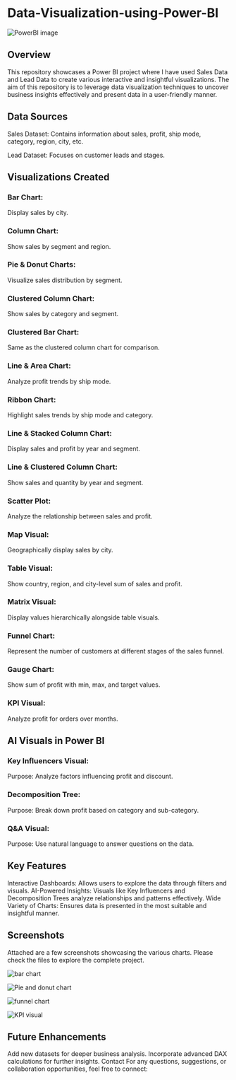 # Data-Visualization-using-Power-BI

![PowerBI image](https://github.com/user-attachments/assets/0959bbc9-746a-4d19-8395-4571c976c6d1)

## Overview
This repository showcases a Power BI project where I have used Sales Data and Lead Data to create various interactive and insightful visualizations. The aim of this repository is to leverage data visualization techniques to uncover business insights effectively and present data in a user-friendly manner.

## Data Sources
Sales Dataset: Contains information about sales, profit, ship mode, category, region, city, etc.

Lead Dataset: Focuses on customer leads and stages.

## Visualizations Created

### Bar Chart:
Display sales by city.

### Column Chart:
Show sales by segment and region.

### Pie & Donut Charts:
Visualize sales distribution by segment.

### Clustered Column Chart:
Show sales by category and segment.

### Clustered Bar Chart:
Same as the clustered column chart for comparison.

### Line & Area Chart:
Analyze profit trends by ship mode.

### Ribbon Chart:
Highlight sales trends by ship mode and category.

### Line & Stacked Column Chart:
Display sales and profit by year and segment.

### Line & Clustered Column Chart:
Show sales and quantity by year and segment.

### Scatter Plot:
Analyze the relationship between sales and profit.

### Map Visual:
Geographically display sales by city.

### Table Visual:
Show country, region, and city-level sum of sales and profit.

### Matrix Visual:
Display values hierarchically alongside table visuals.

### Funnel Chart:
Represent the number of customers at different stages of the sales funnel.

### Gauge Chart:
Show sum of profit with min, max, and target values.

### KPI Visual:
Analyze profit for orders over months.

## AI Visuals in Power BI

### Key Influencers Visual:
Purpose: Analyze factors influencing profit and discount.

### Decomposition Tree:
Purpose: Break down profit based on category and sub-category.

### Q&A Visual:
Purpose: Use natural language to answer questions on the data.

## Key Features
Interactive Dashboards: Allows users to explore the data through filters and visuals.
AI-Powered Insights: Visuals like Key Influencers and Decomposition Trees analyze relationships and patterns effectively.
Wide Variety of Charts: Ensures data is presented in the most suitable and insightful manner.

## Screenshots

Attached are a few screenshots showcasing the various charts. Please check the files to explore the complete project.

![bar chart](https://github.com/user-attachments/assets/0b4ab085-c0a2-4c4b-b9f4-aeac81d3b90f)

![Pie and donut chart](https://github.com/user-attachments/assets/08338e3c-6914-4a91-a91c-b33052f411d1)

![funnel chart](https://github.com/user-attachments/assets/2fe3dfa7-d8d0-43e0-a87b-dd50ff367b08)

![KPI visual](https://github.com/user-attachments/assets/bcfa63aa-d314-4d1d-a942-be05a85693ff)

## Future Enhancements
Add new datasets for deeper business analysis.
Incorporate advanced DAX calculations for further insights.
Contact
For any questions, suggestions, or collaboration opportunities, feel free to connect:
